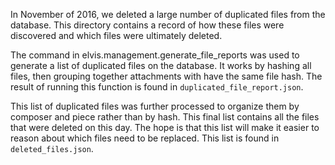 In November of 2016, we deleted a large number of duplicated files from the database. This directory contains
a record of how these files were discovered and which files were ultimately deleted.

The command in elvis.management.generate_file_reports was used to generate a list of duplicated files on the
database. It works by hashing all files, then grouping together attachments with have the same file hash. The result
of running this function is found in `duplicated_file_report.json`.

This list of duplicated files was further processed to organize them by composer and piece rather than by hash. This
final list contains all the files that were deleted on this day. The hope is that this list will make it easier to
reason about which files need to be replaced. This list is found in `deleted_files.json`.
